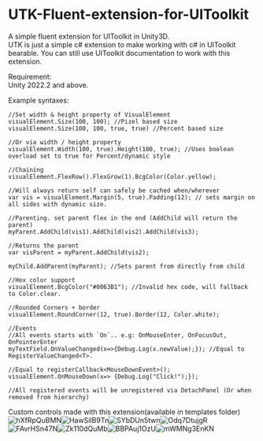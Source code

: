 # UTK-Fluent-extension-for-UIToolkit
A simple fluent extension for UIToolkit in Unity3D.  
UTK is just a simple c# extension to make working with c# in UIToolkit bearable. You can still use UIToolkit documentation to work with this extension.  
  
Requirement:  
Unity 2022.2 and above.  

Example syntaxes:  
```
//Set width & height property of VisualElement  
visualElement.Size(100, 100); //Pizel based size
visualElement.Size(100, 100, true, true) //Percent based size

//Or via width / height property
visualElement.Width(100, true).Height(100, true); //Uses boolean overload set to true for Percent/dynamic style

//Chaining  
visualElement.FlexRow().FlexGrow(1).BcgColor(Color.yellow);

//Will always return self can safely be cached when/wherever
var vis = visualElement.Margin(5, true).Padding(12); // sets margin on all sides with dynamic size.  

//Parenting. set parent flex in the end (AddChild will return the parent)
myParent.AddChild(vis1).AddChild(vis2).AddChild(vis3);

//Returns the parent
var visParent = myParent.AddChild(vis2); 

myChild.AddParent(myParent); //Sets parent from directly from child

//Hex color support
visualElement.BcgColor("#0063B1"); //Invalid hex code, will fallback to Color.clear.

//Rounded Corners + border
visualElement.RoundCorner(12, true).Border(12, Color.white);

//Events
//All events starts with `On`.. e.g: OnMouseEnter, OnFocusOut, OnPointerEnter
myTextField.OnValueChanged(x=>{Debug.Log(x.newValue);}); //Equal to RegisterValueChanged<T>.

//Equal to registerCallback<MouseDownEvent>();
visualElement.OnMouseDown(x=> {Debug.Log("Click!");}); 

//All registered events will be unregistered via DetachPanel (Or when removed from hierarchy)
```

  
  
Custom controls made with this extension(available in templates folder)  
![hXfRpQuBMN](https://user-images.githubusercontent.com/64100867/233269564-a9b7ba88-c794-41e0-bc5d-f98331a6f4fa.gif)![HawSiIB9Tn](https://user-images.githubusercontent.com/64100867/233269630-db91c657-e5c6-4087-b42f-1de6a355a618.gif)![SYbDUn5twn](https://user-images.githubusercontent.com/64100867/233269709-187d783b-79be-4ddf-b7bf-d81015daa5bd.gif)![Odq7DtujgR](https://user-images.githubusercontent.com/64100867/233269740-17eaa432-ce08-4d29-a289-dc51ba3e8141.gif)
![FAvrHSn47N](https://user-images.githubusercontent.com/64100867/233269764-2fea21c3-1a48-4ce0-b094-59b7947c3586.gif)![Zk110dQuMb](https://user-images.githubusercontent.com/64100867/233269824-171a5eaf-a84b-4349-b324-2e79dd9ac799.gif)![BBPAuj1OzU](https://user-images.githubusercontent.com/64100867/233269852-66e3b30d-67f8-4509-8441-63804f422b24.gif)![mWMNg3EnKN](https://user-images.githubusercontent.com/64100867/233270240-8a5b4bf7-724d-4756-85c2-37acfd704620.gif)



